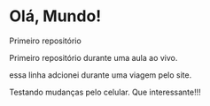 # Olá, Mundo!   
 Primeiro repositório

Primeiro repositório durante uma aula ao vivo.

essa linha adcionei durante uma viagem pelo site.

Testando mudanças pelo celular. Que interessante!!!
